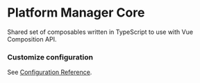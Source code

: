 # Platform Manager Core

Shared set of composables written in TypeScript to use with Vue Composition API.

### Customize configuration
See [Configuration Reference](https://cli.vuejs.org/config/).
